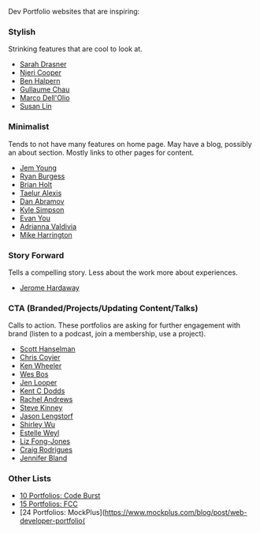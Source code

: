 Dev Portfolio websites that are inspiring:

### Stylish
Strinking features that are cool to look at.
- [Sarah Drasner](https://sarahdrasnerdesign.com/)
- [Njeri Cooper](https://codepen.io/njericooper/pen/NQvvpo)
- [Ben Halpern](http://benhalpern.com/)
- [Gullaume Chau](https://guillaume-chau.info/)
- [Marco Dell'Olio](http://marcodellolio.netlify.com/)
- [Susan Lin](https://bysusanlin.com/)

### Minimalist
Tends to not have many features on home page. May have a blog, possibly an about section. Mostly links to other pages for content.
- [Jem Young](https://jemyoung.com/about/)
- [Ryan Burgess](https://ryanburgess.com/)
- [Brian Holt](https://btholt.github.io/)
- [Taelur Alexis](https://taeluralexis.com/)
- [Dan Abramov](https://overreacted.io/)
- [Kyle Simpson](https://me.getify.com/)
- [Evan You](https://evanyou.me/)
- [Adrianna Valdivia](https://adrianna.dev/)
- [Mike Harrington](https://mhartington.io/)

### Story Forward
Tells a compelling story. Less about the work more about experiences.
- [Jerome Hardaway](http://jerome.codes/)

### CTA (Branded/Projects/Updating Content/Talks)
Calls to action. These portfolios are asking for further engagement with brand (listen to a podcast, join a membership, use a project).
- [Scott Hanselman](https://www.hanselman.com/)
- [Chris Coyier](https://chriscoyier.net/)
- [Ken Wheeler](https://kenwheeler.github.io/)
- [Wes Bos](https://wesbos.com/)
- [Jen Looper](https://www.jenlooper.com)
- [Kent C Dodds](https://kentcdodds.com/)
- [Rachel Andrews](https://rachelandrew.co.uk/)
- [Steve Kinney](http://www.stevekinney.net/)
- [Jason Lengstorf](https://lengstorf.com)
- [Shirley Wu](http://sxywu.com/)
- [Estelle Weyl](http://www.standardista.com/)
- [Liz Fong-Jones](https://www.lizthegrey.com/)
- [Craig Rodrigues](https://www.craigrodrigues.com/)
- [Jennifer Bland](https://www.jenniferbland.com/)

### Other Lists
- [10 Portfolios: Code Burst](https://codeburst.io/10-awesome-web-developer-portfolios-d266b32e6154)
- [15 Portfolios: FCC](https://www.freecodecamp.org/news/15-web-developer-portfolios-to-inspire-you-137fb1743cae/)
- [24 Portfolios: MockPlus](https://www.mockplus.com/blog/post/web-developer-portfolio(
